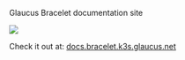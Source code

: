 Glaucus Bracelet documentation site

![](https://i.imgur.com/vNKtBGx.png)

Check it out at: [docs.bracelet.k3s.glaucus.net](http://docs.bracelet.k3s.glaucus.net)
